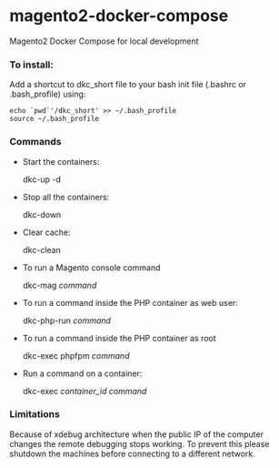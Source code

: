 # magento2-docker-compose
Magento2 Docker Compose for local development

### To install:
Add a shortcut to dkc_short file to your bash init file (.bashrc or .bash_profile) using:

    echo `pwd`'/dkc_short' >> ~/.bash_profile 
    source ~/.bash_profile

### Commands
- Start the containers:

    dkc-up -d

- Stop all the containers:

    dkc-down

- Clear cache:

    dkc-clean
    
- To run a Magento console command

    dkc-mag *command*
    
- To run a command inside the PHP container as web user:

    dkc-php-run *command*
    
- To run a command inside the PHP container as root

    dkc-exec phpfpm *command*
    
- Run a command on a container:

    dkc-exec *container_id* *command*
  

### Limitations

Because of xdebug architecture when the public IP of the computer changes the remote debugging stops working. To prevent this please shutdown the machines before connecting to a different network.